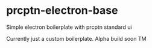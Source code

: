 # prcptn-electron-base
Simple electron boilerplate with prcptn standard ui

Currently just a custom boilerplate. Alpha build soon TM

